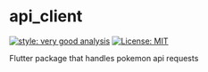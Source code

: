# api_client

[![style: very good analysis][very_good_analysis_badge]][very_good_analysis_link]
[![License: MIT][license_badge]][license_link]

Flutter package that handles pokemon api requests

[license_badge]: https://img.shields.io/badge/license-MIT-blue.svg
[license_link]: https://opensource.org/licenses/MIT
[very_good_analysis_badge]: https://img.shields.io/badge/style-very_good_analysis-B22C89.svg
[very_good_analysis_link]: https://pub.dev/packages/very_good_analysis
